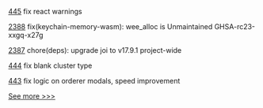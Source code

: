 
[445](https://github.com/hyperledger-labs/fabric-operations-console/pull/445) fix react warnings

[2388](https://github.com/hyperledger/cacti/pull/2388) fix(keychain-memory-wasm): wee_alloc is Unmaintained GHSA-rc23-xxgq-x27g

[2387](https://github.com/hyperledger/cacti/pull/2387) chore(deps): upgrade joi to v17.9.1 project-wide

[444](https://github.com/hyperledger-labs/fabric-operations-console/pull/444) fix blank cluster type

[443](https://github.com/hyperledger-labs/fabric-operations-console/pull/443) fix logic on orderer modals, speed improvement


[See more >>>](https://start-here.hyperledger.org/pull-requests)
